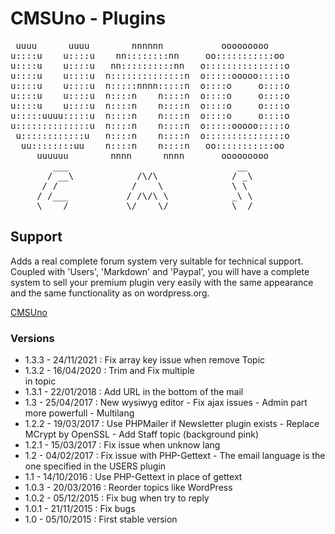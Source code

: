 CMSUno - Plugins
================

<pre>
 uuuu      uuuu        nnnnnn           ooooooooo
u::::u    u::::u    nn::::::::nn     oo:::::::::::oo
u::::u    u::::u   nn::::::::::nn   o:::::::::::::::o
u::::u    u::::u  n::::::::::::::n  o:::::ooooo:::::o
u::::u    u::::u  n:::::nnnn:::::n  o::::o     o::::o
u::::u    u::::u  n::::n    n::::n  o::::o     o::::o
u::::u    u::::u  n::::n    n::::n  o::::o     o::::o
u:::::uuuu:::::u  n::::n    n::::n  o::::o     o::::o
u::::::::::::::u  n::::n    n::::n  o:::::ooooo:::::o
 u::::::::::::u   n::::n    n::::n  o:::::::::::::::o
  uu::::::::uu    n::::n    n::::n   oo:::::::::::oo
     uuuuuu        nnnn      nnnn       ooooooooo
        ___                                __
       / __\            /\/\              / _\
      / /              /    \             \ \
     / /___           / /\/\ \            _\ \
     \____/           \/    \/            \__/
</pre>

## Support ##

Adds a real complete forum system very suitable for technical support.
Coupled with 'Users', 'Markdown' and 'Paypal', you will have a complete system to sell your premium plugin very easily with the same appearance and the same functionality as on wordpress.org.

[CMSUno](https://github.com/boiteasite/cmsuno)

### Versions ###

* 1.3.3 - 24/11/2021 : Fix array key issue when remove Topic
* 1.3.2 - 16/04/2020 : Trim and Fix multiple <br> in topic
* 1.3.1 - 22/01/2018 : Add URL in the bottom of the mail
* 1.3 - 25/04/2017 : New wysiwyg editor - Fix ajax issues - Admin part more powerfull - Multilang
* 1.2.2 - 19/03/2017 : Use PHPMailer if Newsletter plugin exists - Replace MCrypt by OpenSSL - Add Staff topic (background pink)
* 1.2.1 - 15/03/2017 : Fix issue when unknow lang
* 1.2 - 04/02/2017 : Fix issue with PHP-Gettext - The email language is the one specified in the USERS plugin
* 1.1 - 14/10/2016 : Use PHP-Gettext in place of gettext
* 1.0.3 - 20/03/2016 : Reorder topics like WordPress
* 1.0.2 - 05/12/2015 : Fix bug when try to reply
* 1.0.1 - 21/11/2015 : Fix bugs
* 1.0 - 05/10/2015 : First stable version